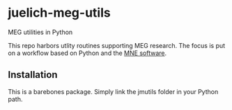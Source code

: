 juelich-meg-utils
=================

MEG utilities in Python

This repo harbors utlity routines supporting MEG research.
The focus is put on a workflow based on Python and the [MNE software](http://martinos.org/mne/index.html 'MNE').


Installation
------------

This is a barebones package. Simply link the jmutils folder in your Python path.
